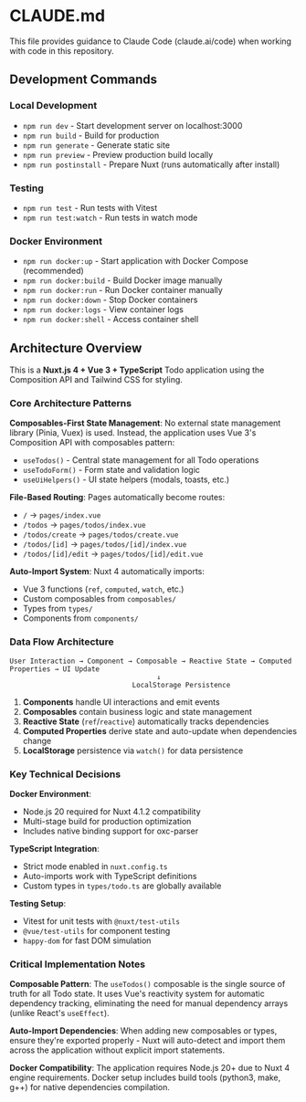 # CLAUDE.md

This file provides guidance to Claude Code (claude.ai/code) when working with code in this repository.

## Development Commands

### Local Development
- `npm run dev` - Start development server on localhost:3000
- `npm run build` - Build for production
- `npm run generate` - Generate static site
- `npm run preview` - Preview production build locally
- `npm run postinstall` - Prepare Nuxt (runs automatically after install)

### Testing
- `npm run test` - Run tests with Vitest
- `npm run test:watch` - Run tests in watch mode

### Docker Environment
- `npm run docker:up` - Start application with Docker Compose (recommended)
- `npm run docker:build` - Build Docker image manually
- `npm run docker:run` - Run Docker container manually
- `npm run docker:down` - Stop Docker containers
- `npm run docker:logs` - View container logs
- `npm run docker:shell` - Access container shell

## Architecture Overview

This is a **Nuxt.js 4 + Vue 3 + TypeScript** Todo application using the Composition API and Tailwind CSS for styling.

### Core Architecture Patterns

**Composables-First State Management**: No external state management library (Pinia, Vuex) is used. Instead, the application uses Vue 3's Composition API with composables pattern:
- `useTodos()` - Central state management for all Todo operations
- `useTodoForm()` - Form state and validation logic
- `useUiHelpers()` - UI state helpers (modals, toasts, etc.)

**File-Based Routing**: Pages automatically become routes:
- `/` → `pages/index.vue`
- `/todos` → `pages/todos/index.vue`
- `/todos/create` → `pages/todos/create.vue`
- `/todos/[id]` → `pages/todos/[id]/index.vue`
- `/todos/[id]/edit` → `pages/todos/[id]/edit.vue`

**Auto-Import System**: Nuxt 4 automatically imports:
- Vue 3 functions (`ref`, `computed`, `watch`, etc.)
- Custom composables from `composables/`
- Types from `types/`
- Components from `components/`

### Data Flow Architecture

```
User Interaction → Component → Composable → Reactive State → Computed Properties → UI Update
                                    ↓
                              LocalStorage Persistence
```

1. **Components** handle UI interactions and emit events
2. **Composables** contain business logic and state management
3. **Reactive State** (`ref`/`reactive`) automatically tracks dependencies
4. **Computed Properties** derive state and auto-update when dependencies change
5. **LocalStorage** persistence via `watch()` for data persistence

### Key Technical Decisions

**Docker Environment**:
- Node.js 20 required for Nuxt 4.1.2 compatibility
- Multi-stage build for production optimization
- Includes native binding support for oxc-parser

**TypeScript Integration**:
- Strict mode enabled in `nuxt.config.ts`
- Auto-imports work with TypeScript definitions
- Custom types in `types/todo.ts` are globally available

**Testing Setup**:
- Vitest for unit tests with `@nuxt/test-utils`
- `@vue/test-utils` for component testing
- `happy-dom` for fast DOM simulation

### Critical Implementation Notes

**Composable Pattern**: The `useTodos()` composable is the single source of truth for all Todo state. It uses Vue's reactivity system for automatic dependency tracking, eliminating the need for manual dependency arrays (unlike React's `useEffect`).

**Auto-Import Dependencies**: When adding new composables or types, ensure they're exported properly - Nuxt will auto-detect and import them across the application without explicit import statements.

**Docker Compatibility**: The application requires Node.js 20+ due to Nuxt 4 engine requirements. Docker setup includes build tools (python3, make, g++) for native dependencies compilation.